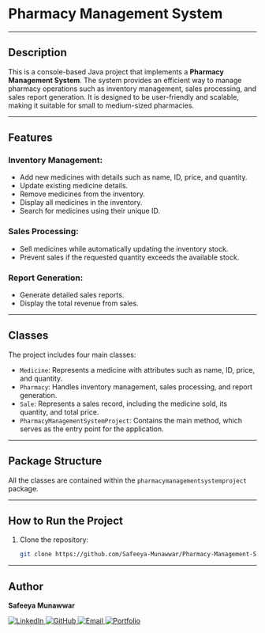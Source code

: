 # Pharmacy Management System  

---  

## Description  
This is a console-based Java project that implements a **Pharmacy Management System**. The system provides an efficient way to manage pharmacy operations such as inventory management, sales processing, and sales report generation. It is designed to be user-friendly and scalable, making it suitable for small to medium-sized pharmacies.  

---  

## Features  

### Inventory Management:  
- Add new medicines with details such as name, ID, price, and quantity.  
- Update existing medicine details.  
- Remove medicines from the inventory.  
- Display all medicines in the inventory.  
- Search for medicines using their unique ID.  

### Sales Processing:  
- Sell medicines while automatically updating the inventory stock.  
- Prevent sales if the requested quantity exceeds the available stock.  

### Report Generation:  
- Generate detailed sales reports.  
- Display the total revenue from sales.  

---  

## Classes  
The project includes four main classes:  
- `Medicine`: Represents a medicine with attributes such as name, ID, price, and quantity.  
- `Pharmacy`: Handles inventory management, sales processing, and report generation.  
- `Sale`: Represents a sales record, including the medicine sold, its quantity, and total price.  
- `PharmacyManagementSystemProject`: Contains the main method, which serves as the entry point for the application.  

---  

## Package Structure  
All the classes are contained within the `pharmacymanagementsystemproject` package.  

---  

## How to Run the Project  
1. Clone the repository:  
   ```bash  
   git clone https://github.com/Safeeya-Munawwar/Pharmacy-Management-System---Java-Console-Based.git

---  

## Author
**Safeeya Munawwar**  
<p>
  <a href="https://www.linkedin.com/in/safeeya-munawwar" target="_blank">
    <img src="https://img.shields.io/badge/LinkedIn-0A66C2?style=for-the-badge&logo=linkedin&logoColor=white" alt="LinkedIn"/>
  </a>
  <a href="https://github.com/Safeeya-Munawwar" target="_blank">
    <img src="https://img.shields.io/badge/GitHub-181717?style=for-the-badge&logo=github&logoColor=white" alt="GitHub"/>
  </a>
  <a href="mailto:shafiyasha0036@gmail.com" target="_blank">
    <img src="https://img.shields.io/badge/Email-D14836?style=for-the-badge&logo=gmail&logoColor=white" alt="Email"/>
  </a>
  <a href="https://safeeya-munawwar-personal-portfolio.vercel.app/" target="_blank">
    <img src="https://img.shields.io/badge/Portfolio-0A66C2?style=for-the-badge&logo=firefox&logoColor=white" alt="Portfolio"/>
  </a>
</p>
 
